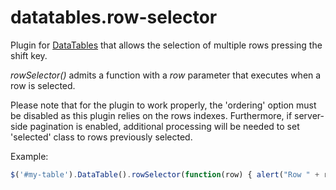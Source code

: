 datatables.row-selector
========

Plugin for [DataTables](https://datatables.net/) that allows the selection of multiple rows pressing the shift key.

_rowSelector()_ admits a function with a _row_ parameter that executes when a row is selected.

Please note that for the plugin to work properly, the 'ordering' option must be disabled as this plugin relies on the rows indexes. Furthermore, if server-side pagination is enabled, additional processing will be needed to set 'selected' class to rows previously selected.

Example:

``` javascript
$('#my-table').DataTable().rowSelector(function(row) { alert("Row " + row.index()) });
```